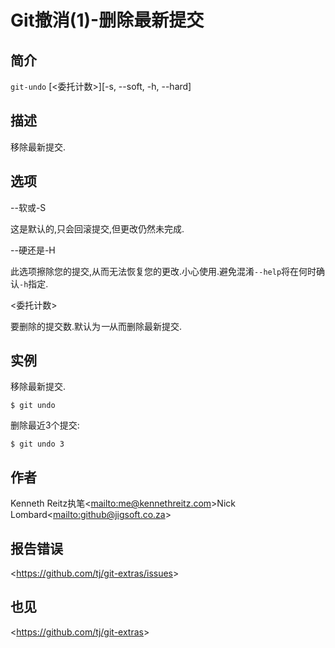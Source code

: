 
# Git撤消(1)-删除最新提交

## 简介

`git-undo` [\<委托计数>][-s, --soft, -h, --hard]

## 描述

移除最新提交.

## 选项

\--软或-S

这是默认的,只会回滚提交,但更改仍然未完成.

\--硬还是-H

此选项擦除您的提交,从而无法恢复您的更改.小心使用.避免混淆`--help`将在何时确认`-h`指定.

  \<委托计数>

要删除的提交数.默认为*一*从而删除最新提交.

## 实例

移除最新提交.

```
$ git undo
```

删除最近3个提交:

```
$ git undo 3
```

## 作者

Kenneth Reitz执笔\<<mailto:me@kennethreitz.com>>Nick Lombard\<<mailto:github@jigsoft.co.za>>

## 报告错误

\<<https://github.com/tj/git-extras/issues>>

## 也见

\<<https://github.com/tj/git-extras>>
